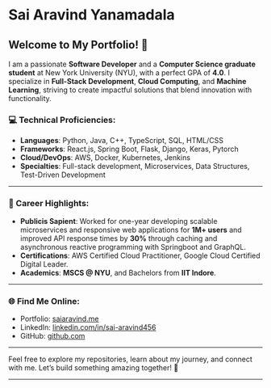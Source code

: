 # Sai Aravind Yanamadala

## Welcome to My Portfolio! 🌟

I am a passionate **Software Developer** and a **Computer Science graduate student** at New York University (NYU), with a perfect GPA of **4.0**. I specialize in **Full-Stack Development**, **Cloud Computing**, and **Machine Learning**, striving to create impactful solutions that blend innovation with functionality.


### 💻 Technical Proficiencies:

- **Languages**: Python, Java, C++, TypeScript, SQL, HTML/CSS  
- **Frameworks**: React.js, Spring Boot, Flask, Django, Keras, Pytorch  
- **Cloud/DevOps**: AWS, Docker, Kubernetes, Jenkins  
- **Specialties**: Full-stack development, Microservices, Data Structures, Test-Driven Development  

---

### 🌟 Career Highlights:

- **Publicis Sapient**: Worked for one-year developing scalable microservices and responsive web applications for **1M+ users** and improved API response times by **30%** through caching and asynchronous reactive programming with Springboot and GraphQL.
- **Certifications**: AWS Certified Cloud Practitioner, Google Cloud Certified Digital Leader.  
- **Academics**: **MSCS @ NYU**, and Bachelors from **IIT Indore**.

---

### 🌐 Find Me Online:

- Portfolio: [saiaravind.me](https://www.saiaravind.me/)  
- LinkedIn: [linkedin.com/in/sai-aravind456](https://linkedin.com/in/sai-aravind456)  
- GitHub: [github.com](https://github.com/aru456)

---

Feel free to explore my repositories, learn about my journey, and connect with me. Let’s build something amazing together! 🚀

--- 
